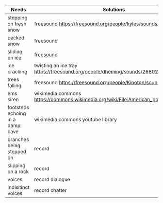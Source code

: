 
| Needs | Solutions |
| --------------- | --------------- |
| stepping on fresh snow | freesound https://freesound.org/people/kyles/sounds/451971/ | 
| packed snow | freesound |
| sliding on ice | freesound | 
| ice cracking | twisting an ice tray https://freesound.org/people/dheming/sounds/268023/ |
| trees falling | freesound https://freesound.org/people/Kinoton/sounds/494071/ |
| ems siren | wikimedia commons https://commons.wikimedia.org/wiki/File:American_police_siren_i.ogg |
| footsteps echoing in a damp cave | wikimedia commons youtube library|
| branches being stepped on | record |
| slipping on a rock | record |
| voices | record dialogue |
| indisitinct voices | record chatter |
